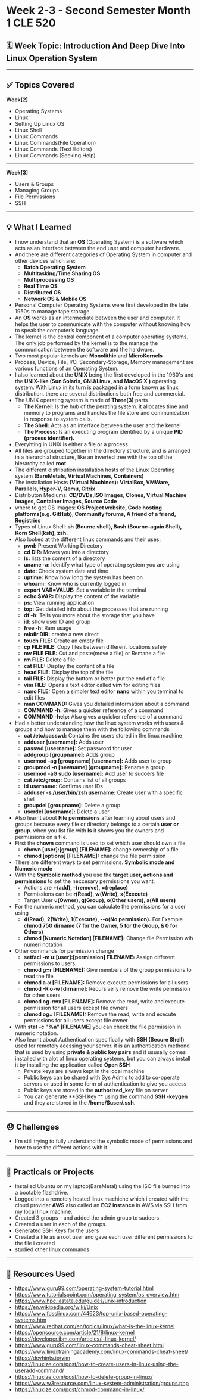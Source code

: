 # Week 2-3 - Second Semester Month 1 CLE 520

## 🗓️ Week Topic: Introduction And Deep Dive Into Linux Operation System

---

## ✅ Topics Covered

  **Week[2]**

- Operating Systems
- Linux
- Setting Up Linux OS
- Linux Shell
- Linux Commands
- Linux Commands(File Operation)
- Linux Commands (Text Editors)
- Linux Commands (Seeking Help)

---

  **Week[3]**

- Users & Groups
- Managing Groups
- File Permissions
- SSH

---

## 💡 What I Learned
- I now understand that an **OS** (Operating System) is a software which acts as an interface between the end user and computer hardware. 
- And there are different categories of Operating System in computer and other devices which are: 
  - **Batch Operating System**
  - **Multitasking/Time Sharing OS**
  - **Multiprocessing OS**
  - **Real Time OS**
  - **Distributed OS**
  - **Network OS & Mobile OS**
- Personal Computer Operating Systems were first developed in the late 1950s to manage tape storage.
- An **OS** works as an intermediate between the user and computer. It helps the user to communicate with the computer without knowing how to speak the computer’s language.
- The kernel is the central component of a computer operating systems. The only job performed by the kernel is to the manage the communication between the software and the hardware.
- Two most popular kernels are **Monolithic** and **MicroKernels**
- Process, Device, File, I/O, Secondary-Storage, Memory management are various functions of an Operating System.
- I also learned about the **UNIX** being the first developed in the 1960's and the **UNIX-like (Sun Solaris, GNU/Linux, and MacOS X )** operating system. With Linux in its turn is packaged in a form known as linux distribution. there are several distributions both free and commercial.
- The UNIX operating system is made of **Three(3)** parts
  - **The Kernel:** Is the hub of the perating system. it allocates time and memory to programs and handles the file store and communication in response to system calls.
  - **The Shell:** Acts as an interface between the user and the kernel
  - **The Process:** Is an executing program identified by a unique **PID (process identifier).**
- Everyhting in UNIX is either a file or a process.
- All files are grouped together in the directory structure, and is arranged in a hierarchial structure, like an inverted tree with the top of the hierarchy called **root**
- The different distribution installation hosts of the Linux Operating system **(BareMetals, Virtual Machines, Containers)**
- The installation Hosts **(Virtual Machines):** **VirtalBox, VMWare, Parallels, Hyper-V, Qemu, Citrix**
- Distributon Mediums: **CD/DVDs,ISO Images, Clones, Virtual Machine Images, Container Images, Source Code**
- where to get OS Images: **OS Project website, Code hosting platforms(e.g. GitHub), Community forums, A friend of a friend, Registries**
- Types of Linux Shell: **sh (Bourne shell), Bash (Bourne-again Shell), Korn Shell(ksh), zsh.**
- Also looked at the different linux commands and their uses:
  - **pwd:** Present Working Directory
  - **cd DIR:** Moves you into a directory
  - **ls:** lists the content of a directory
  - **uname -a:** Identify what type of operatng system you are using
  - **date:** Check system date and time
  - **uptime:** Know how long the system has been on
  - **whoami:** Know who is currently logged in
  - **export VAR=VALUE:** Set a variable in the terminal 
  - **echo $VAR:** Display the content of the variable
  - **ps:** View running application
  - **top:** Get detailed info about the processes that are running 
  - **df -h:** Tells you more about the storage that you have
  - **id:** show user ID and group
  - **free -h:** Ram usage
  - **mkdir DIR:** create a new direct 
  - **touch FILE:** Create an empty file
  - **cp FILE FILE:** Copy files between different locations safely
  - **mv FILE FILE:** Cut and paste(move a file) or Remane a file
  - **rm FILE:** Delete a file
  - **cat FILE:** Display the content of a file
  - **head FILE:** Display the top of the file
  - **tail FILE:** Display the buttom or better put the end of a file
  - **vim FILE:** Opens a text editor called **vim** for editing files
  - **nano FILE:** Open a simpler text editor **nano** within you terminal to edit files
  - **man COMMAND:**  Gives you detailed information about a command
  - **COMMAND -h:** Gives a quicker reference of a command
  - **COMMAND -help:** Also gives a quicker reference of a command
- Had a better understanding how the linux system works with users & groups and how to manage them with the following commands
  - **cat /etc/passwd:** Contains the users stored in the linux machine 
  - **adduser [username]:** Adds user
  - **passwd [username]:** Set password for user
  - **addgroup [groupname]:** Adds group
  - **usermod -ag [groupname] [username]:** Adds user to group
  - **groupmod -n [newname] [groupname]:** Rename a group
  - **usermod -aG sudo [username]:** Add user to sudoers file
  - **cat /etc/group:** Contains list of all groups
  - **id username:** Confirms user IDs
  - **adduser -s /user/bin/zsh username:** Create user with a specific shell
  - **groupdel [groupname]:** Delete a group
  - **userdel [username]:** Delete a user
- Also learnt about **File permissions** after learning about users and groups because every file or directory belongs to a certain **user or group**. when you list file with **ls** it shows you the owners and permissions on a file.
- First the **chown** command is used to set which user should own a file 
  - **chown [user]:[group] [FILENAME]:** change ownership of a file
  - **chmod [options] [FILENAME]:** change the file permission
- There are different ways to set permissions. **Symbolic mode and Numeric mode**
- With the **Symbolic method** you use the **target user, actions and permissions** to set the neccesary permissions you want.
  - Actions are **+(add), -(remove), =(replace)**
  - Permissions can be **r(Read), w(Write), x(Execute)**
  - Target User **u(Owner), g(Group), o(Other users), a(All users)**
- For the numeric method, you can calculate the permissions for a user using 
  - **4(Read), 2(Write), 1(Execute), --o(No permission).** For Example **chmod 750 dirname** **(7 for the Owner, 5 for the Group, & 0 for Others)**
  - **chmod [Numeric Notation] [FILENAME]:** Change file Permission wih numeri notation
- Other commands for permission change 
  - **setfacl -m u:[user]:[permission] FILENAME:** Assign different permissions to users.
  - **chmod g=r [FILENAME]:** Give members of the group permissions to read the file
  - **chmod a-x [FILENAME]:** Remove execute permissions for all users
  - **chmod -R o-w [dirname]:** Recursivelly remove the write permission for other users
  - **chmod og-rwx [FILENAME]:** Remove the read, write and execute permission for all users except file owners
  - **chmod og= [FILENAME]:** Remove the read, write and execute permissions for all users except file owner
- With **stat -c "%a" [FILENAME]** you can check the file permission in numeric notation.
- Also learnt about Authentication specifically with **SSH (Secure Shell)** used for remotely acessing your server. it is an authentication methond that is used by using **private & public key pairs** and it ususally comes installed with alot of linux operating systems, but you can always install it by installing the application called **Open SSH**
  - Private keys are always kept in the local machine
  - Public keys can be shared with Sys Admis to add to co-operate servers or used in some form of authentication to give you access
  - Public keys are stored in the **authorized_key** file on server
  - You can generate **SSH Key ** using the command **SSH -keygen** and they are stored in the **/home/$user/.ssh.** 
---

## 😓 Challenges
- I'm still trying to fully understand the symbolic mode of permissions and how to use the diffeent actions with it.

---

## 🧪 Practicals or Projects
- Installed Ubuntu on my laptop(BareMetal) using the ISO file burned into a bootable flashdrive.
- Logged into a remotely hosted linux machiche which i created with the cloud provider **AWS** also called an **EC2 instance** in AWS via SSH from my local linux machine.
- Created 3 groups – and added the admin group to sudoers.
- Created a user in each of the groups. 
- Generated SSH Keys for the users
- Created a file as a root user and gave each user different permissions to the file i created
- studied other linux commands 
---

## 🔗 Resources Used
- https://www.guru99.com/operating-system-tutorial.html
- https://www.tutorialspoint.com/operating_system/os_overview.htm
- https://www.hpc.iastate.edu/guides/unix-introduction
- https://en.wikipedia.org/wiki/Unix
- https://www.fosslinux.com/44623/top-unix-based-operating-systems.htm
- https://www.redhat.com/en/topics/linux/what-is-the-linux-kernel
- https://opensource.com/article/21/8/linux-kernel
- https://developer.ibm.com/articles/l-linux-kernel/
- https://www.guru99.com/linux-commands-cheat-sheet.html
- https://www.linuxtrainingacademy.com/linux-commands-cheat-sheet/
- https://devhints.io/vim
- https://linuxize.com/post/how-to-create-users-in-linux-using-the-useradd-command/
- https://linuxize.com/post/how-to-delete-group-in-linux/
- https://www.w3resource.com/linux-system-administration/groups.php
- https://linuxize.com/post/chmod-command-in-linux/
